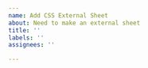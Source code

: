 ```yaml
---
name: Add CSS External Sheet
about: Need to make an external sheet
title: ''
labels: ''
assignees: ''

---
```



